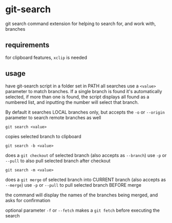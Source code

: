 # git-search
git search command extension for helping to search for, and work with, branches

## requirements

for clipboard features, `xclip` is needed

## usage

have git-search script in a folder set in PATH
all searches use a `<value>` parameter to match branches. If a single branch is found it's automatically selected, if more than one is found, the script displays all found as a numbered list, and inputting the number will select that branch.

By default it searches LOCAL branches only, but accepts the `-o` or `--origin` parameter to search remote branches as well

`git search <value>`

 copies selected branch to clipboard

`git search -b <value>`

 does a `git checkout` of selected branch (also accepts as `--branch`)
 use `-p` or `--pull` to also pull selected branch after checkout

`git search -m <value>`

 does a `git merge` of selected branch into CURRENT branch (also accepts as `--merge`)
 use `-p` or `--pull` to pull selected branch BEFORE merge

 the command will display the names of the branches being merged, and asks for confirmation
 
optional parameter `-f` or `--fetch` makes a `git fetch` before executing the search
